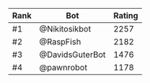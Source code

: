 Rank|Bot|Rating
---|---|---
#1|@Nikitosikbot|2257
#2|@RaspFish|2182
#3|@DavidsGuterBot|1476
#4|@pawnrobot|1178
